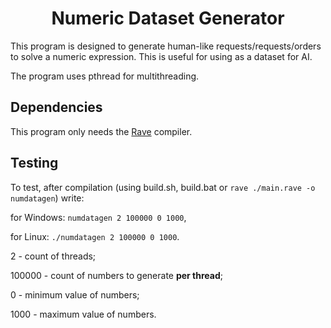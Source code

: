 <h1 align="center">Numeric Dataset Generator</h1>
This program is designed to generate human-like requests/requests/orders to solve a numeric expression. This is useful for using as a dataset for AI.

The program uses pthread for multithreading.

## Dependencies
This program only needs the [Rave](https://github.com/Ttimofeyka/Rave) compiler.

## Testing
To test, after compilation (using build.sh, build.bat or `rave ./main.rave -o numdatagen`) write:

for Windows: `numdatagen 2 100000 0 1000`,

for Linux: `./numdatagen 2 100000 0 1000`.

2 - count of threads;

100000 - count of numbers to generate **per thread**;

0 - minimum value of numbers;

1000 - maximum value of numbers.
